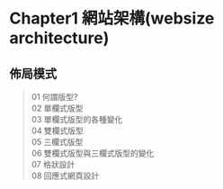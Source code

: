 # Chapter1 網站架構(websize architecture)
## 佈局模式
> 01 何謂版型?  
> 02 單欄式版型  
> 03 單欄式版型的各種變化  
> 04 雙欄式版型  
> 05 三欄式版型  
> 06 雙欄式版型與三欄式版型的變化  
> 07 格狀設計  
> 08 回應式網頁設計  

